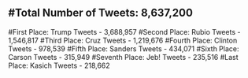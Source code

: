 #Total Number of Tweets: 8,637,200 
---
#First Place: Trump Tweets - 3,688,957
#Second Place: Rubio Tweets - 1,546,817
#Third Place: Cruz Tweets - 1,219,676
#Fourth Place: Clinton Tweets - 978,539
#Fifth Place: Sanders Tweets - 434,071
#Sixth Place: Carson Tweets - 315,949
#Seventh Place: Jeb! Tweets - 235,516
#Last Place: Kasich Tweets - 218,662
